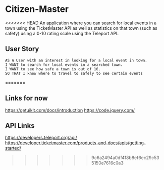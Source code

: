 # Citizen-Master

<<<<<<< HEAD
An application where you can search for local events in a town using the TicketMaster API as well as statistics on that town (such as safety) using a 0-10 rating scale using the Teleport API.

## User Story

```
AS A User with an interest in looking for a local event in town.
I WANT to search for local events in a searched town.
I WANT to see how safe a town is out of 10.
SO THAT I know where to travel to safely to see certain events
```
=======
## Links for now
https://getuikit.com/docs/introduction
https://code.jquery.com/

## API Links
https://developers.teleport.org/api/
https://developer.ticketmaster.com/products-and-docs/apis/getting-started/
>>>>>>> 9c6a2494a0df418b8ef6ec29c535150e7616c0a3
